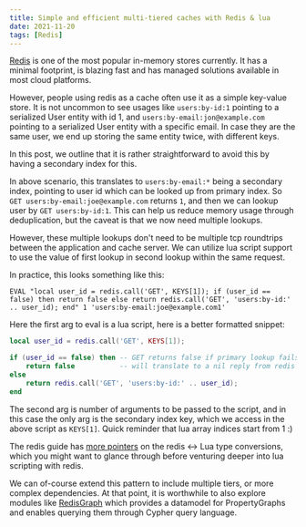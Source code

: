 ```yaml
---
title: Simple and efficient multi-tiered caches with Redis & lua
date: 2021-11-20
tags: [Redis]
---
```


[Redis](https://redis.io/) is one of the most popular in-memory stores currently. It has a minimal footprint, is blazing fast and has managed solutions available in most cloud platforms.

However, people using redis as a cache often use it as a simple key-value store. It is not uncommon to see usages like `users:by-id:1` pointing to a serialized User entity with id 1, and `users:by-email:jon@example.com` pointing to a serialized User entity with a specific email. In case they are the same user, we end up storing the same entity twice, with different keys.

In this post, we outline that it is rather straightforward to avoid this by having a secondary index for this. 

In above scenario, this translates to `users:by-email:*` being a secondary index, pointing to user id which can be looked up from primary index. So `GET users:by-email:joe@example.com` returns `1`, and then we can lookup user by `GET users:by-id:1`. This can help us reduce memory usage through deduplication, but the caveat is that we now need multiple lookups. 

However, these multiple lookups don't need to be multiple tcp roundtrips between the application and cache server. We can utilize lua script support to use the value of first lookup in second lookup within the same request.

In practice, this looks something like this:

```
EVAL "local user_id = redis.call('GET', KEYS[1]); if (user_id == false) then return false else return redis.call('GET', 'users:by-id:' .. user_id); end" 1 'users:by-email:joe@example.com1'
```

Here the first arg to eval is a lua script, here is a better formatted snippet: 

```lua
local user_id = redis.call('GET', KEYS[1]);

if (user_id == false) then -- GET returns false if primary lookup fails
    return false           -- will translate to a nil reply from redis
else 
    return redis.call('GET', 'users:by-id:' .. user_id); 
end
```

The second arg is number of arguments to be passed to the script, and in this case the only arg is the secondary index key, which we access in the above script as `KEYS[1]`. Quick reminder that lua array indices start from 1 :)

The redis guide has [more pointers](https://redis.io/commands/eval#conversion-between-lua-and-redis-data-types) on the redis <-> Lua type conversions, which you might want to glance through before venturing deeper into lua scripting with redis.

We can of-course extend this pattern to include multiple tiers, or more complex dependencies. At that point, it is worthwhile to also explore modules like [RedisGraph](https://oss.redis.com/redisgraph/) which provides a datamodel for PropertyGraphs and enables querying them through Cypher query language.